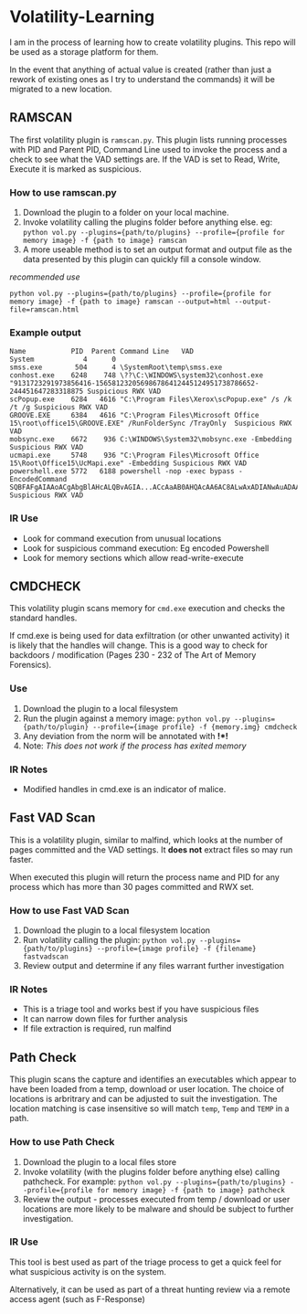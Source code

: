 # Volatility-Learning
I am in the process of learning how to create volatility plugins. This repo will be used as a storage platform for them.

In the event that anything of actual value is created (rather than just a rework of existing ones as I try to understand the commands) it will be migrated to a new location.

## RAMSCAN
The first volatility plugin is `ramscan.py`. 
This plugin lists running processes with PID and Parent PID, Command Line used to invoke the process and a check to see what the VAD settings are. If the VAD is set to Read, Write, Execute it is marked as suspicious.

### How to use ramscan.py
1. Download the plugin to a folder on your local machine.
2. Invoke volatility calling the plugins folder before anything else. eg: `python vol.py --plugins={path/to/plugins} --profile={profile for memory image} -f {path to image} ramscan`
3. A more useable method is to set an output format and output file as the data presented by this plugin can quickly fill a console window.

*recommended use*

`python vol.py --plugins={path/to/plugins} --profile={profile for memory image} -f {path to image} ramscan --output=html --output-file=ramscan.html`

### Example output

```
Name           PID  Parent Command Line   VAD               
System            4      0                                   
smss.exe        504      4 \SystemRoot\temp\smss.exe
conhost.exe    6248    748 \??\C:\WINDOWS\system32\conhost.exe "9131723291973856416-156581232056986786412445124951738786652-244451647283318875 Suspicious RWX VAD
scPopup.exe    6284   4616 "C:\Program Files\Xerox\scPopup.exe" /s /k /t /g Suspicious RWX VAD
GROOVE.EXE     6384   4616 "C:\Program Files\Microsoft Office 15\root\office15\GROOVE.EXE" /RunFolderSync /TrayOnly  Suspicious RWX VAD
mobsync.exe    6672    936 C:\WINDOWS\System32\mobsync.exe -Embedding Suspicious RWX VAD
ucmapi.exe     5748    936 "C:\Program Files\Microsoft Office 15\Root\Office15\UcMapi.exe" -Embedding Suspicious RWX VAD
powershell.exe 5772   6188 powershell -nop -exec bypass -EncodedCommand SQBFAFgAIAAoACgAbgBlAHcALQBvAGIA...ACcAaAB0AHQAcAA6AC8ALwAxADIANwAuADAALgAwAC4AMQA6ADUAMgA4ADAAOAAvACcAKQApAA== Suspicious RWX VAD
```
### IR Use
* Look for command execution from unusual locations
* Look for suspicious command execution: Eg encoded Powershell
* Look for memory sections which allow read-write-execute

## CMDCHECK

This volatility plugin scans memory for `cmd.exe` execution and checks the standard handles.

If cmd.exe is being used for data exfiltration (or other unwanted activity) it is likely that the handles will change. This is a good way to check for backdoors / modification (Pages 230 - 232 of The Art of Memory Forensics).

### Use

1. Download the plugin to a local filesystem
2. Run the plugin against a memory image: `python vol.py --plugins={path/to/plugin} --profile={image profile} -f {memory.img} cmdcheck`
3. Any deviation from the norm will be annotated with **!*!**
4. Note: *This does not work if the process has exited memory*

### IR Notes

* Modified handles in cmd.exe is an indicator of malice.

## Fast VAD Scan

This is a volatility plugin, similar to malfind, which looks at the number of pages committed and the VAD settings. It **does not** extract files so may run faster.

When executed this plugin will return the process name and PID for any process which has more than 30 pages committed and RWX set.

### How to use Fast VAD Scan

1. Download the plugin to a local filesystem location
2. Run volatility calling the plugin: `python vol.py --plugins={path/to/plugins} --profile={image profile} -f {filename} fastvadscan`
3. Review output and determine if any files warrant further investigation

### IR Notes

* This is a triage tool and works best if you have suspicious files
* It can narrow down files for further analysis
* If file extraction is required, run malfind

## Path Check

This plugin scans the capture and identifies an executables which appear to have been loaded from a temp, download or user location. The choice of locations is arbritrary and can be adjusted to suit the investigation.
The location matching is case insensitive so will match `temp`, `Temp` and `TEMP` in a path.

### How to use Path Check

1. Download the plugin to a local files store
2. Invoke volatility (with the plugins folder before anything else) calling pathcheck. For example: `python vol.py --plugins={path/to/plugins} --profile={profile for memory image} -f {path to image} pathcheck`
3. Review the output - processes executed from temp / download or user locations are more likely to be malware and should be subject to further investigation.

### IR Use

This tool is best used as part of the triage process to get a quick feel for what suspicious activity is on the system.

Alternatively, it can be used as part of a threat hunting review via a remote access agent (such as F-Response)
